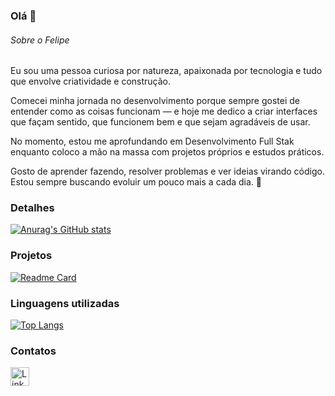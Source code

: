 ### Olá 👋

###### Sobre o Felipe
Eu sou uma pessoa curiosa por natureza, apaixonada por tecnologia e tudo que envolve criatividade e construção.

Comecei minha jornada no desenvolvimento porque sempre gostei de entender como as coisas funcionam — e hoje me dedico a criar interfaces que façam sentido, que funcionem bem e que sejam agradáveis de usar.

No momento, estou me aprofundando em Desenvolvimento Full Stak enquanto coloco a mão na massa com projetos próprios e estudos práticos.

Gosto de aprender fazendo, resolver problemas e ver ideias virando código. Estou sempre buscando evoluir um pouco mais a cada dia. 🚀


### Detalhes

[![Anurag's GitHub stats](https://github-readme-stats.vercel.app/api?username=FelipeTheMelo&show_icons=true&theme=dark)](https://github.com/anuraghazra/github-readme-stats)

### Projetos

[![Readme Card](https://github-readme-stats.vercel.app/api/pin/?username=FelipeTheMelo&repo=CartorioEBAC&theme=dark)](https://github.com/anuraghazra/github-readme-stats)


### Linguagens utilizadas

[![Top Langs](https://github-readme-stats.vercel.app/api/top-langs/?username=pedrogithub1406&layout=compact)](https://github.com/anuraghazra/github-readme-stats)

### Contatos

[<img src='https://img.shields.io/badge/LinkedIn-0077B5?style=for-the-badge&logo=linkedin&logoColor=white' alt='Linkedin' height='30'>](https://www.linkedin.com/in/pedrobrocaldi/)
